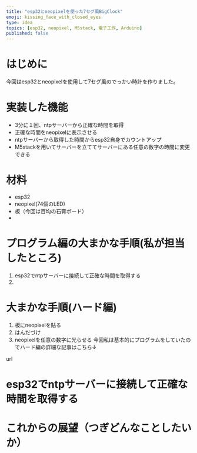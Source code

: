 ```yaml
---
title: "esp32とneopixelを使った7セグ風BigClock"
emoji: kissing_face_with_closed_eyes
type: idea
topics: [esp32, neopixel, M5stack, 電子工作, Arduino]
published: false
---
```


# はじめに
今回はesp32とneopixelを使用して7セグ風のでっかい時計を作りました。

# 実装した機能
* 3分に１回、ntpサーバーから正確な時間を取得
* 正確な時間をneopixelに表示させる
* ntpサーバーから取得した時間からesp32自身でカウントアップ
* M5stackを用いてサーバーを立ててサーバーにある任意の数字の時間に変更できる

# 材料
* esp32
* neopixel(74個のLED)
* 板（今回は百均の石膏ボード）
* 

# プログラム編の大まかな手順(私が担当したところ)
1. esp32でntpサーバーに接続して正確な時間を取得する
2. 

# 大まかな手順(ハード編)
1. 板にneopixelを貼る
2. はんだづけ
3. neopixelを任意の数字に光らせる
今回私は基本的にプログラムをしていたのでハード編の詳細な記事はこちら↓

url


# esp32でntpサーバーに接続して正確な時間を取得する


# これからの展望（つぎどんなことしたいか）